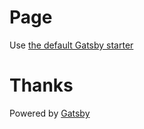 # Page
Use [the default Gatsby starter](https://github.com/gatsbyjs/gatsby-starter-default/)

# Thanks 
Powered by [Gatsby](https://www.gatsbyjs.org/docs/building-with-components/)
